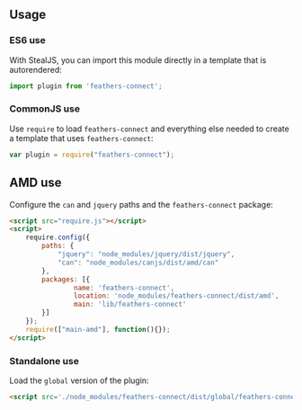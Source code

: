 ## Usage

### ES6 use

With StealJS, you can import this module directly in a template that is autorendered:

```js
import plugin from 'feathers-connect';
```

### CommonJS use

Use `require` to load `feathers-connect` and everything else
needed to create a template that uses `feathers-connect`:

```js
var plugin = require("feathers-connect");
```

## AMD use

Configure the `can` and `jquery` paths and the `feathers-connect` package:

```html
<script src="require.js"></script>
<script>
	require.config({
	    paths: {
	        "jquery": "node_modules/jquery/dist/jquery",
	        "can": "node_modules/canjs/dist/amd/can"
	    },
	    packages: [{
		    	name: 'feathers-connect',
		    	location: 'node_modules/feathers-connect/dist/amd',
		    	main: 'lib/feathers-connect'
	    }]
	});
	require(["main-amd"], function(){});
</script>
```

### Standalone use

Load the `global` version of the plugin:

```html
<script src='./node_modules/feathers-connect/dist/global/feathers-connect.js'></script>
```
